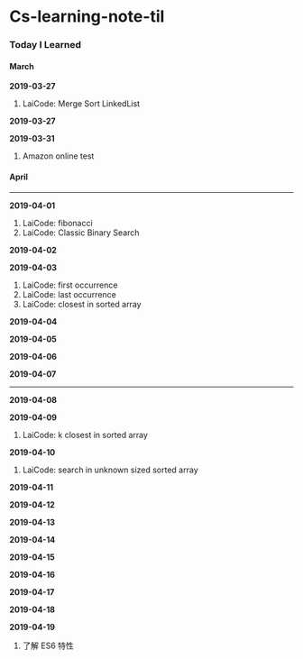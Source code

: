 # Cs-learning-note-til

### **Today I Learned**

#### March

**2019-03-27**

1. LaiCode: Merge Sort LinkedList

**2019-03-27**

**2019-03-31**

1. Amazon online test

#### April

------

**2019-04-01**

1. LaiCode: fibonacci
2. LaiCode: Classic Binary Search

**2019-04-02**

**2019-04-03**

1. LaiCode: first occurrence
2. LaiCode: last occurrence
3. LaiCode: closest in sorted array

**2019-04-04**

**2019-04-05**

**2019-04-06**

**2019-04-07**

------

**2019-04-08**

**2019-04-09**

1. LaiCode: k closest in sorted array

**2019-04-10**

1. LaiCode: search in unknown sized sorted array

**2019-04-11**

**2019-04-12**

**2019-04-13**

**2019-04-14**

**2019-04-15**

**2019-04-16**

**2019-04-17**

**2019-04-18**

**2019-04-19**

1. 了解 ES6 特性
